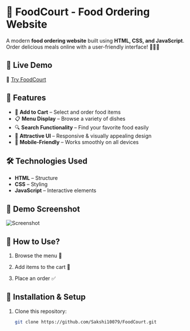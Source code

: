 # 🍔 FoodCourt - Food Ordering Website

A modern **food ordering website** built using **HTML, CSS, and JavaScript**. Order delicious meals online with a user-friendly interface! 🍕🍔🥤  

## 🚀 Live Demo  
🔗 [Try FoodCourt](https://sakshi10079.github.io/FoodCourt/)  

## 📌 Features  
- 🛒 **Add to Cart** – Select and order food items  
- 📋 **Menu Display** – Browse a variety of dishes  
- 🔍 **Search Functionality** – Find your favorite food easily  
- 🎨 **Attractive UI** – Responsive & visually appealing design  
- 📱 **Mobile-Friendly** – Works smoothly on all devices  

## 🛠️ Technologies Used  
- **HTML** – Structure  
- **CSS** – Styling  
- **JavaScript** – Interactive elements  

## 📸 Demo Screenshot  
![Screenshot ](https://github.com/user-attachments/assets/e2a7094f-04fd-4c7e-9406-dcfe2ce0c548)

## 🎯 How to Use?  
1. Browse the menu 📜  

2. Add items to the cart 🛒  
3. Place an order ✅  

## 🔧 Installation & Setup  
1. Clone this repository:  
   ```bash
   git clone https://github.com/Sakshi10079/FoodCourt.git
